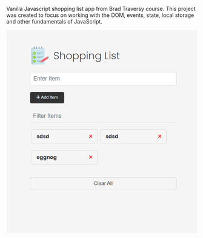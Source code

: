 Vanilla Javascript shopping list app from Brad Traversy course.
This project was created to focus on working with the DOM, events, state, local storage and other fundamentals of JavaScript.

![Screen projektu](images/screenshot.png)
